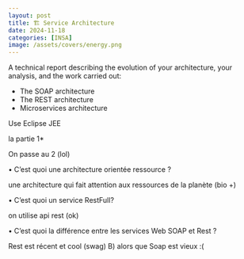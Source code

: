 ```yaml
---
layout: post
title: 🏗️ Service Architecture
date: 2024-11-18
categories: [INSA]
image: /assets/covers/energy.png
---
```


A technical report describing the evolution of your architecture, your analysis, and the work carried out:
- The SOAP architecture
- The REST architecture
- Microservices architecture

Use Eclipse JEE

la partie 1*

On passe au 2 (lol)

• C’est quoi une architecture orientée ressource ?

une architecture qui fait attention aux ressources de la planète (bio +)

• C’est quoi un service RestFull?

on utilise api rest (ok)

• C’est quoi la différence entre les services Web SOAP et Rest ?

Rest est récent et cool (swag) B) alors que Soap est vieux :(
